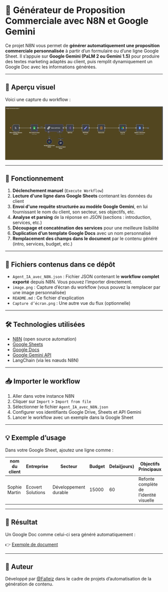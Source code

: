 # 🧠 Générateur de Proposition Commerciale avec N8N et Google Gemini

Ce projet N8N vous permet de **générer automatiquement une proposition commerciale personnalisée** à partir d’un formulaire ou d’une ligne Google Sheet. Il s’appuie sur **Google Gemini (PaLM 2 ou Gemini 1.5)** pour produire des textes marketing adaptés au client, puis remplit dynamiquement un Google Doc avec les informations générées.

---

## 📸 Aperçu visuel

Voici une capture du workflow :

![Aperçu du workflow](workflow-apercu.png)
 

---

## 🧩 Fonctionnement

1. **Déclenchement manuel** (`Execute Workflow`)
2. **Lecture d'une ligne dans Google Sheets** contenant les données du client
3. **Envoi d'une requête structurée au modèle Google Gemini**, en lui fournissant le nom du client, son secteur, ses objectifs, etc.
4. **Analyse et parsing** de la réponse en JSON (sections : introduction, services, etc.)
5. **Découpage et concaténation des services** pour une meilleure lisibilité
6. **Duplication d’un template Google Docs** avec un nom personnalisé
7. **Remplacement des champs dans le document** par le contenu généré (intro, services, budget, etc.)

---

## 📂 Fichiers contenus dans ce dépôt

- `Agent_IA_avec_N8N.json` : Fichier JSON contenant le **workflow complet exporté** depuis N8N. Vous pouvez l’importer directement.
- `image.png` : Capture d’écran du workflow (vous pouvez la remplacer par une image personnalisée)
- `README.md` : Ce fichier d'explication
- `Capture d’écran.png` : Une autre vue du flux (optionnelle)

---

## 🛠️ Technologies utilisées

- [N8N](https://n8n.io/) (open source automation)
- [Google Sheets](https://www.google.com/sheets/)
- [Google Docs](https://docs.google.com/)
- [Google Gemini API](https://deepmind.google/technologies/gemini/)
- LangChain (via les nœuds N8N)

---

## 📥 Importer le workflow

1. Aller dans votre instance N8N
2. Cliquer sur `Import` > `Import from file`
3. Sélectionner le fichier `Agent_IA_avec_N8N.json`
4. Configurer vos identifiants Google Drive, Sheets et API Gemini
5. Lancer le workflow avec un exemple dans la Google Sheet

---

## 💡 Exemple d’usage

Dans votre Google Sheet, ajoutez une ligne comme :

| nom du client | Entreprise           | Secteur              | Budget | Delai(jours) | Objectifs Principaux                              | Points Spécifiques                                |
|---------------|----------------------|----------------------|--------|--------------|---------------------------------------------------|--------------------------------------------------|
| Sophie Martin | Ecovert Solutions    | Développement durable | 15000  | 60           | Refonte complète de l’identité visuelle           | Design épuré, UX fluide pour contenu technique   |

---

## 📄 Résultat

Un Google Doc comme celui-ci sera généré automatiquement :

👉 [Exemple de document](https://docs.google.com/document/d/1W0n4KNhGkoON-DiH3jMdTvsQ10fDMYVYHAtousQzpRY/edit)

---

## 👤 Auteur

Développé par [@Falleiz](https://github.com/Falleiz) dans le cadre de projets d’automatisation de la génération de contenu.

